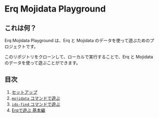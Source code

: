 # Erq Mojidata Playground

## これは何？

Erq Mojidata Playground は、Erq と Mojidata のデータを使って遊ぶためのプロジェクトです。

このリポジトリをクローンして、ローカルで実行することで、Erq と Mojidata のデータを使って遊ぶことができます。

## 目次

1. [セットアップ](docs/ja/01-setup.md)
2. [`mojidata` コマンドで遊ぶ](docs/ja/02-mojidata.md)
3. [`ids-find` コマンドで遊ぶ](docs/ja/03-idsfind.md)
4. [Erqで遊ぶ 基本編](docs/ja/04-erq-basic.md)
